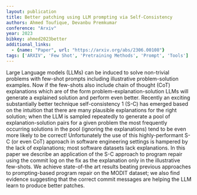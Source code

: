 ```yaml
---
layout: publication
title: Better patching using LLM prompting via Self-Consistency
authors: Ahmed Toufique, Devanbu Premkumar
conference: "Arxiv"
year: 2023
bibkey: ahmed2023better
additional_links:
  - {name: "Paper", url: "https://arxiv.org/abs/2306.00108"}
tags: ['ARXIV', 'Few Shot', 'Pretraining Methods', 'Prompt', 'Tools']
---
```

Large Language models (LLMs) can be induced to solve non-trivial problems with few-shot prompts including illustrative problem-solution examples. Now if the few-shots also include chain of thought (CoT) explanations which are of the form problem-explanation-solution LLMs will generate a explained solution and perform even better. Recently an exciting substantially better technique self-consistency 1 (S-C) has emerged based on the intuition that there are many plausible explanations for the right solution; when the LLM is sampled repeatedly to generate a pool of explanation-solution pairs for a given problem the most frequently occurring solutions in the pool (ignoring the explanations) tend to be even more likely to be correct! Unfortunately the use of this highly-performant S-C (or even CoT) approach in software engineering settings is hampered by the lack of explanations; most software datasets lack explanations. In this paper we describe an application of the S-C approach to program repair using the commit log on the fix as the explanation only in the illustrative few-shots. We achieve state-of-the art results beating previous approaches to prompting-based program repair on the MODIT dataset; we also find evidence suggesting that the correct commit messages are helping the LLM learn to produce better patches.
